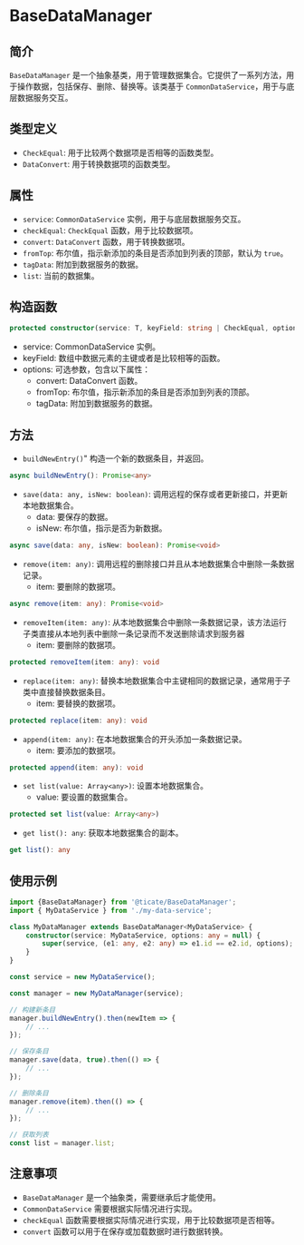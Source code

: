 # BaseDataManager 

## 简介

`BaseDataManager` 是一个抽象基类，用于管理数据集合。它提供了一系列方法，用于操作数据，包括保存、删除、替换等。该类基于 `CommonDataService`，用于与底层数据服务交互。

## 类型定义

* `CheckEqual`: 用于比较两个数据项是否相等的函数类型。
* `DataConvert`: 用于转换数据项的函数类型。

## 属性

* `service`: `CommonDataService` 实例，用于与底层数据服务交互。
* `checkEqual`: `CheckEqual` 函数，用于比较数据项。
* `convert`: `DataConvert` 函数，用于转换数据项。
* `fromTop`: 布尔值，指示新添加的条目是否添加到列表的顶部，默认为 `true`。
* `tagData`: 附加到数据服务的数据。
* `list`: 当前的数据集。

## 构造函数

```typescript
protected constructor(service: T, keyField: string | CheckEqual, options: any = null)
```
* service: CommonDataService 实例。
* keyField: 数组中数据元素的主键或者是比较相等的函数。
* options: 可选参数，包含以下属性：
  * convert: DataConvert 函数。
  * fromTop: 布尔值，指示新添加的条目是否添加到列表的顶部。
  * tagData: 附加到数据服务的数据。

## 方法
* `buildNewEntry()`" 构造一个新的数据条目，并返回。
```ts
async buildNewEntry(): Promise<any>
```

* `save(data: any, isNew: boolean)`: 调用远程的保存或者更新接口，并更新本地数据集合。
  * data: 要保存的数据。
  * isNew: 布尔值，指示是否为新数据。
```ts
async save(data: any, isNew: boolean): Promise<void>
```

* `remove(item: any)`: 调用远程的删除接口并且从本地数据集合中删除一条数据记录。
  * item: 要删除的数据项。

```ts
async remove(item: any): Promise<void>
```

* `removeItem(item: any)`: 从本地数据集合中删除一条数据记录，该方法运行子类直接从本地列表中删除一条记录而不发送删除请求到服务器
  * item: 要删除的数据项。
```ts
protected removeItem(item: any): void
```
* `replace(item: any)`: 替换本地数据集合中主键相同的数据记录，通常用于子类中直接替换数据条目。
  * item: 要替换的数据项。

```ts
protected replace(item: any): void
```

* `append(item: any)`: 在本地数据集合的开头添加一条数据记录。
  * item: 要添加的数据项。

```ts
protected append(item: any): void
```

* `set list(value: Array<any>)`: 设置本地数据集合。
  * value: 要设置的数据集合。
```ts
protected set list(value: Array<any>)
```

* `get list(): any`: 获取本地数据集合的副本。

```ts
get list(): any
```

## 使用示例

```ts
import {BaseDataManager} from '@ticate/BaseDataManager';
import { MyDataService } from './my-data-service';

class MyDataManager extends BaseDataManager<MyDataService> {
    constructor(service: MyDataService, options: any = null) {
        super(service, (e1: any, e2: any) => e1.id == e2.id, options);
    }
}

const service = new MyDataService();

const manager = new MyDataManager(service);

// 构建新条目
manager.buildNewEntry().then(newItem => {
    // ...
});

// 保存条目
manager.save(data, true).then(() => {
    // ...
});

// 删除条目
manager.remove(item).then(() => {
    // ...
});

// 获取列表
const list = manager.list;
```

## 注意事项
* `BaseDataManager` 是一个抽象类，需要继承后才能使用。
* `CommonDataService` 需要根据实际情况进行实现。
* `checkEqual` 函数需要根据实际情况进行实现，用于比较数据项是否相等。
* `convert` 函数可以用于在保存或加载数据时进行数据转换。
